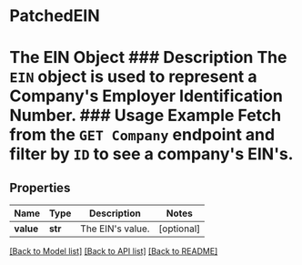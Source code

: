 # PatchedEIN

# The EIN Object ### Description The `EIN` object is used to represent a Company's Employer Identification Number.  ### Usage Example Fetch from the `GET Company` endpoint and filter by `ID` to see a company's EIN's.
## Properties
Name | Type | Description | Notes
------------ | ------------- | ------------- | -------------
**value** | **str** | The EIN&#39;s value. | [optional] 

[[Back to Model list]](../README.md#documentation-for-models) [[Back to API list]](../README.md#documentation-for-api-endpoints) [[Back to README]](../README.md)


